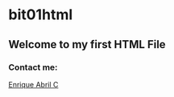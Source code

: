 # bit01html
## **Welcome to my first HTML File**
### Contact me:
[Enrique Abril C](https://www.instagram.com/enriqueabrilc/)
